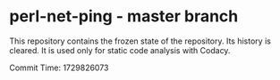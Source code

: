 # perl-net-ping - master branch

This repository contains the frozen state of the repository.
Its history is cleared. It is used only for static code
analysis with Codacy.

Commit Time: 1729826073